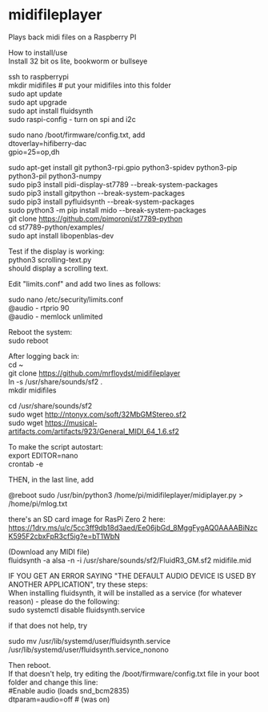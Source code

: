 # midifileplayer
Plays back midi files on a Raspberry PI

How to install/use  
Install 32 bit os lite, bookworm or bullseye

ssh to raspberrypi  
mkdir midifiles   # put your midifiles into this folder  
sudo apt update  
sudo apt upgrade  
sudo apt install fluidsynth  
sudo raspi-config  - turn on spi and i2c  

sudo nano /boot/firmware/config.txt, add  
dtoverlay=hifiberry-dac  
gpio=25=op,dh

sudo apt-get install git python3-rpi.gpio python3-spidev python3-pip python3-pil python3-numpy  
sudo pip3 install pidi-display-st7789 --break-system-packages  
sudo pip3 install gitpython --break-system-packages  
sudo pip3 install pyfluidsynth --break-system-packages  
sudo python3 -m pip install mido --break-system-packages  
git clone  https://github.com/pimoroni/st7789-python  
cd st7789-python/examples/  
sudo apt install libopenblas-dev  

Test if the display is working:  
python3 scrolling-text.py  
should display a scrolling text.  

Edit "limits.conf" and add two lines as follows:

sudo nano /etc/security/limits.conf  
@audio - rtprio 90  
@audio - memlock unlimited  

Reboot the system:  
sudo reboot

After logging back in:  
cd ~  
git clone https://github.com/mrfloydst/midifileplayer  
ln -s /usr/share/sounds/sf2 .  
mkdir midifiles  

cd /usr/share/sounds/sf2  
sudo wget http://ntonyx.com/soft/32MbGMStereo.sf2  
sudo wget https://musical-artifacts.com/artifacts/923/General_MIDI_64_1.6.sf2  

To make the script autostart:  
export EDITOR=nano  
crontab -e

THEN, in the last line, add

@reboot sudo /usr/bin/python3 /home/pi/midifileplayer/midiplayer.py > /home/pi/mlog.txt

there's an SD card image for RasPi Zero 2 here:  
https://1drv.ms/u/c/5cc3ff9db18d3aed/Ee06jbGd_8MggFygAQ0AAAABiNzcK595F2cbxFpR3cf5ig?e=bT1WbN

(Download any MIDI file)  
fluidsynth -a alsa -n -i /usr/share/sounds/sf2/FluidR3_GM.sf2 midifile.mid

IF YOU GET AN ERROR SAYING "THE DEFAULT AUDIO DEVICE IS USED BY ANOTHER APPLICATION", try these steps:  
When installing fluidsynth, it will be installed as a service (for whatever reason) - please do the following:  
sudo systemctl disable fluidsynth.service

if that does not help, try

sudo mv /usr/lib/systemd/user/fluidsynth.service /usr/lib/systemd/user/fluidsynth.service_nonono

Then reboot.  
If that doesn't help, try editing the /boot/firmware/config.txt file in your boot folder and change this line:  
#Enable audio (loads snd_bcm2835)  
dtparam=audio=off    # (was on)
